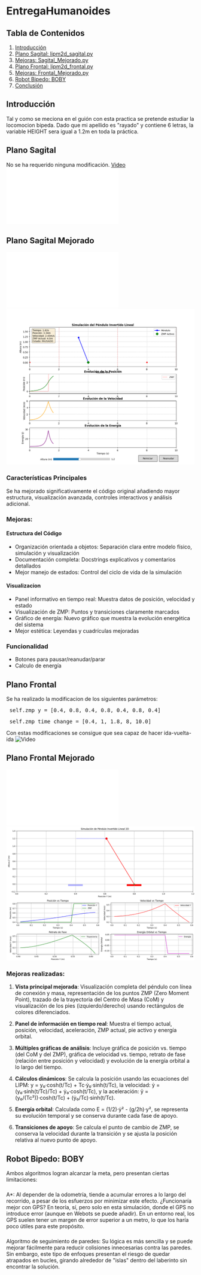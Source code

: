 # EntregaHumanoides
## Tabla de Contenidos
1. [Introducción](#Introduccion)
2. [Plano Sagital: lipm2d_sagital.py](#S)
5. [Mejoras: Sagital_Mejorado.py](#MS)
3. [Plano Frontal: lipm2d_frontal.py](#F)
4. [Mejoras: Frontal_Mejorado.py](#MF)
6. [Robot Bipedo: BOBY ](#BOB)
7. [Conclusión](#i4)

## Introducción <a name="Introduccion"></a>
Tal y como se meciona en el guión con esta practica se pretende estudiar la locomocion bipeda. Dado que mi apellido es "rayado" y contiene 6 letras, la variable HEIGHT sera igual a 1.2m en toda la práctica.  

## Plano Sagital <a name="S"></a>
No se ha requerido ninguna modificación.
[Video](https://youtu.be/t9dBL4-J16M)
![Archivo](lipm2d_sagital.py)

## Plano Sagital Mejorado <a name="MS"></a>
![Archivo](Sagital_Mejorado.py)
![Captura](Imagenes/Sagital.png)
### Características Principales
Se ha mejorado significativamente el código original añadiendo mayor estructura, visualización avanzada, controles interactivos y análisis adicional.
### Mejoras:
#### Estructura del Código
- Organización orientada a objetos: Separación clara entre modelo físico, simulación y visualización
- Documentación completa: Docstrings explicativos y comentarios detallados
- Mejor manejo de estados: Control del ciclo de vida de la simulación
#### Visualizacion 
- Panel informativo en tiempo real: Muestra datos de posición, velocidad y estado
- Visualización de ZMP: Puntos y transiciones claramente marcados
- Gráfico de energía: Nuevo gráfico que muestra la evolución energética del sistema
- Mejor estética: Leyendas y cuadrículas mejoradas
### Funcionalidad
- Botones para pausar/reanudar/parar
- Calculo de energía 

## Plano Frontal <a name="F"></a>
Se ha realizado la modificacion de los siguientes parámetros:
<pre> self.zmp_y = [0.4, 0.8, 0.4, 0.8, 0.4, 0.8, 0.4] </code></pre>
<pre> self.zmp_time_change = [0.4, 1, 1.8, 8, 10.0] </code></pre>

Con estas modificaciones se consigue que sea capaz de hacer ida-vuelta-ida
![Video](https://youtu.be/FZKNNdqZmL8)

## Plano Frontal Mejorado <a name="MF"></a>
![Archivo](Frontal_Mejorado.py)
![Captura](Imagenes/Frontal.png)

### Mejoras realizadas:
<ol class="marker:text-textOff list-decimal">
<li>
<p class="my-0"><strong>Vista principal mejorada</strong>: Visualización completa del péndulo con línea de conexión y masa, representación de los puntos ZMP (Zero Moment Point), trazado de la trayectoria del Centro de Masa (CoM) y visualización de los pies (izquierdo/derecho) usando rectángulos de colores diferenciados.</p>
</li>
<li>
<p class="my-0"><strong>Panel de información en tiempo real</strong>: Muestra el tiempo actual, posición, velocidad, aceleración, ZMP actual, pie activo y energía orbital.</p>
</li>
<li>
<p class="my-0"><strong>Múltiples gráficas de análisis</strong>: Incluye gráfica de posición vs. tiempo (del CoM y del ZMP), gráfica de velocidad vs. tiempo, retrato de fase (relación entre posición y velocidad) y evolución de la energía orbital a lo largo del tiempo.</p>
</li>
<li>
<p class="my-0"><strong>Cálculos dinámicos</strong>: Se calcula la posición usando las ecuaciones del LIPM: y = y₀·cosh(t/Tc) + Tc·ẏ₀·sinh(t/Tc), la velocidad: ẏ = (y₀·sinh(t/Tc)/Tc) + ẏ₀·cosh(t/Tc), y la aceleración: ÿ = (y₀/(Tc²))·cosh(t/Tc) + (ẏ₀/Tc)·sinh(t/Tc).</p>
</li>
<li>
<p class="my-0"><strong>Energía orbital</strong>: Calculada como E = (1/2)·ẏ² - (g/2h)·y², se representa su evolución temporal y se conserva durante cada fase de apoyo.</p>
</li>
<li>
<p class="my-0"><strong>Transiciones de apoyo</strong>: Se calcula el punto de cambio de ZMP, se conserva la velocidad durante la transición y se ajusta la posición relativa al nuevo punto de apoyo.</p>
</li>
</ol>

## Robot Bipedo: BOBY <a name="BOB"></a>

Ambos algoritmos logran alcanzar la meta, pero presentan ciertas limitaciones:
### 
A*: Al depender de la odometría, tiende a acumular errores a lo largo del recorrido, a pesar de los esfuerzos por minimizar este efecto. ¿Funcionaría mejor con GPS? En teoría, sí, pero solo en esta simulación, donde el GPS no introduce error (aunque en Webots se puede añadir). En un entorno real, los GPS suelen tener un margen de error superior a un metro, lo que los haría poco útiles para este propósito.
### 
Algoritmo de seguimiento de paredes: Su lógica es más sencilla y se puede mejorar fácilmente para reducir colisiones innecesarias contra las paredes. Sin embargo, este tipo de enfoques presentan el riesgo de quedar atrapados en bucles, girando alrededor de "islas" dentro del laberinto sin encontrar la solución.
